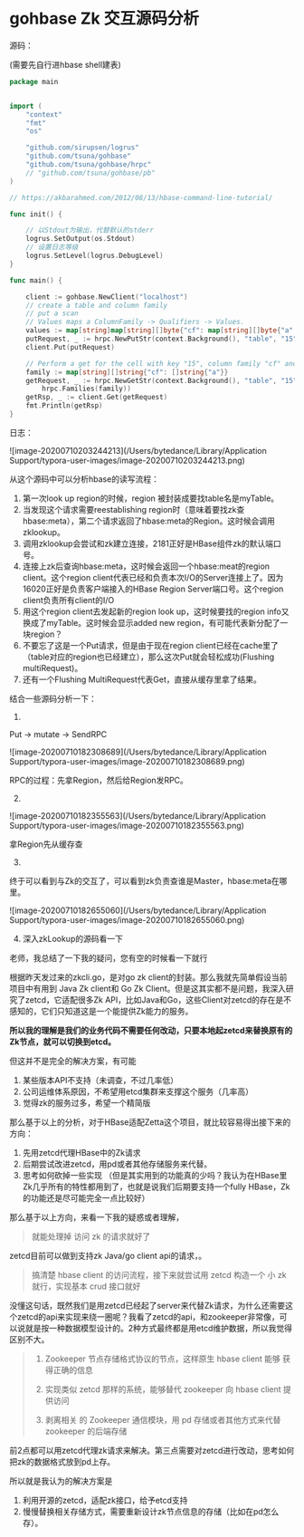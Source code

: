 # gohbase Zk 交互源码分析

源码：

(需要先自行进hbase shell建表)

```go
package main


import (
	"context"
	"fmt"
	"os"

	"github.com/sirupsen/logrus"
	"github.com/tsuna/gohbase"
	"github.com/tsuna/gohbase/hrpc"
	// "github.com/tsuna/gohbase/pb"
)

// https://akbarahmed.com/2012/08/13/hbase-command-line-tutorial/

func init() {

	// 以Stdout为输出，代替默认的stderr
	logrus.SetOutput(os.Stdout)
	// 设置日志等级
	logrus.SetLevel(logrus.DebugLevel)
}

func main() {

	client := gohbase.NewClient("localhost")
	// create a table and column family
	// put a scan
	// Values maps a ColumnFamily -> Qualifiers -> Values.
	values := map[string]map[string][]byte{"cf": map[string][]byte{"a": []byte("Hello Word")}}
	putRequest, _ := hrpc.NewPutStr(context.Background(), "table", "15", values)
	client.Put(putRequest)

	// Perform a get for the cell with key "15", column family "cf" and qualifier "a"
	family := map[string][]string{"cf": []string{"a"}}
	getRequest, _ := hrpc.NewGetStr(context.Background(), "table", "15",
		hrpc.Families(family))
	getRsp, _ := client.Get(getRequest)
	fmt.Println(getRsp)
}
```





日志：

![image-20200710203244213](/Users/bytedance/Library/Application Support/typora-user-images/image-20200710203244213.png)

从这个源码中可以分析hbase的读写流程：

1. 第一次look up region的时候，region 被封装成要找table名是myTable。
2. 当发现这个请求需要reestablishing region时（意味着要找zk查hbase:meta），第二个请求返回了hbase:meta的Region。这时候会调用zklookup。
3. 调用zklookup会尝试和zk建立连接，2181正好是HBase组件zk的默认端口号。
4. 连接上zk后查询hbase:meta，这时候会返回一个hbase:meat的region client。这个region client代表已经和负责本次I/O的Server连接上了。因为16020正好是负责客户端接入的HBase Region Server端口号。这个region client负责所有client的I/O
5. 用这个region client去发起新的region look up，这时候要找的region info又换成了myTable。这时候会显示added new region，有可能代表新分配了一块region？
6. 不要忘了这是一个Put请求，但是由于现在region client已经在cache里了（table对应的region也已经建立），那么这次Put就会轻松成功(Flushing multiRequest)。
7. 还有一个Flushing MultiRequest代表Get，直接从缓存里拿了结果。





结合一些源码分析一下：

1. 

Put -> mutate -> SendRPC

![image-20200710182308689](/Users/bytedance/Library/Application Support/typora-user-images/image-20200710182308689.png)

RPC的过程：先拿Region，然后给Region发RPC。





2. 

![image-20200710182355563](/Users/bytedance/Library/Application Support/typora-user-images/image-20200710182355563.png)

拿Region先从缓存查



3. 

终于可以看到与Zk的交互了，可以看到zk负责查谁是Master，hbase:meta在哪里。

![image-20200710182655060](/Users/bytedance/Library/Application Support/typora-user-images/image-20200710182655060.png)



4. 深入zkLookup的源码看一下

   





老师，我总结了一下我的疑问，您有空的时候看一下就行

根据昨天发过来的zkcli.go，是对go zk client的封装。那么我就先简单假设当前项目中有用到 Java Zk client和 Go Zk Client。但是这其实都不是问题，我深入研究了zetcd，它适配很多Zk API，比如Java和Go，这些Client对zetcd的存在是不感知的，它们只知道这是一个能提供Zk能力的服务。

**所以我的理解是我们的业务代码不需要任何改动，只要本地起zetcd来替换原有的Zk节点，就可以切换到etcd。** 



但这并不是完全的解决方案，有可能

1. 某些版本API不支持（未调查，不过几率低）
2. 公司运维体系原因，不希望用etcd集群来支撑这个服务（几率高）
3. 觉得zk的服务过多，希望一个精简版



那么基于以上的分析，对于HBase适配Zetta这个项目，就比较容易得出接下来的方向：

1. 先用zetcd代理HBase中的Zk请求
2. 后期尝试改进zetcd，用pd或者其他存储服务来代替。
3. 思考如何砍掉一些实现 （但是其实用到的功能真的少吗？我认为在HBase里Zk几乎所有的特性都用到了，也就是说我们后期要支持一个fully HBase，Zk的功能还是尽可能完全一点比较好）



那么基于以上方向，来看一下我的疑惑或者理解，

> 就能处理掉 访问 zk 的请求就好了

zetcd目前可以做到支持zk Java/go client api的请求，。



> 搞清楚 hbase client 的访问流程，接下来就尝试用 zetcd 构造一个 小 zk 就行，实现基本 crud 接口就好

没懂这句话，既然我们是用zetcd已经起了server来代替Zk请求，为什么还需要这个zetcd的api来实现来绕一圈呢？我看了zetcd的api，和zookeeper非常像，可以说就是按一种数据模型设计的。2种方式最终都是用etcd维护数据，所以我觉得区别不大。





> 1. Zookeeper 节点存储格式协议的节点，这样原生 hbase client 能够
>    获得正确的信息
>
> 2. 实现类似 zetcd 那样的系统，能够替代 zookeeper 向 hbase client 提供访问
> 3. 剥离相关 的 Zookeeper 通信模块，用 pd 存储或者其他方式来代替 zookeeper 的后端存储

前2点都可以用zetcd代理zk请求来解决。第三点需要对zetcd进行改动，思考如何把zk的数据格式放到pd上存。



所以就是我认为的解决方案是

1. 利用开源的zetcd，适配zk接口，给予etcd支持
2. 慢慢替换相关存储方式，需要重新设计zk节点信息的存储（比如在pd怎么存）。